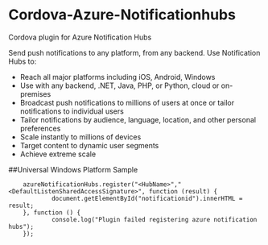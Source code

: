 # Cordova-Azure-Notificationhubs
Cordova plugin for Azure Notification Hubs

Send push notifications to any platform, from any backend. Use Notification Hubs to:
- Reach all major platforms including iOS, Android, Windows
- Use with any backend, .NET, Java, PHP, or Python, cloud or on-premises
- Broadcast push notifications to millions of users at once or tailor notifications to individual users
- Tailor notifications by audience, language, location, and other personal preferences
- Scale instantly to millions of devices
- Target content to dynamic user segments
- Achieve extreme scale

##Universal Windows Platform Sample

        azureNotificationHubs.register("<HubName>","<DefaultListenSharedAccessSignature>", function (result) {
                document.getElementById("notificationid").innerHTML = result;
        }, function () {
                console.log("Plugin failed registering azure notification hubs");
        });
